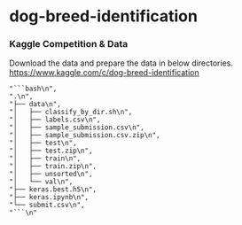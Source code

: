 # dog-breed-identification

### Kaggle Competition & Data
Download the data and prepare the data in below directories.
https://www.kaggle.com/c/dog-breed-identification

    "```bash\n",
    ".\n",
    "├── data\n",
    "│   ├── classify_by_dir.sh\n",
    "│   ├── labels.csv\n",
    "│   ├── sample_submission.csv\n",
    "│   ├── sample_submission.csv.zip\n",
    "│   ├── test\n",
    "│   ├── test.zip\n",
    "│   ├── train\n",
    "│   ├── train.zip\n",
    "│   ├── unsorted\n",
    "│   └── val\n",
    "├── keras.best.h5\n",
    "├── keras.ipynb\n",
    "└── submit.csv\n",
    "```\n"
